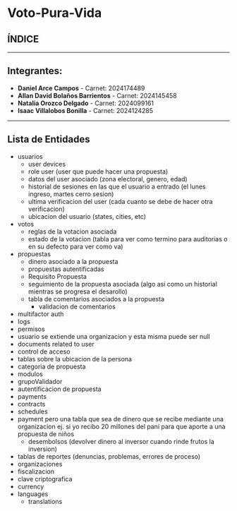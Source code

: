 # Voto-Pura-Vida
## ÍNDICE

---
## Integrantes:
- **Daniel Arce Campos** - Carnet: 2024174489
- **Allan David Bolaños Barrientos** - Carnet: 2024145458
- **Natalia Orozco Delgado** - Carnet: 2024099161
- **Isaac Villalobos Bonilla** - Carnet: 2024124285
---

## Lista de Entidades
- usuarios
  - user devices
  - role user (user que puede hacer una propuesta) 
  - datos del user asociado (zona electoral, genero, edad)
  - historial de sesiones en las que el usuario a entrado (el lunes ingreso, martes cerro sesion) 
  - ultima verificacion del user (cada cuanto se debe de hacer otra verificacion)
  - ubicacion del usuario (states, cities, etc)
- votos
  - reglas de la votacion asociada
  - estado de la votacion (tabla para ver como termino para auditorias o en su defecto para ver como va)
- propuestas
  - dinero asociado a la propuesta
  - propuestas autentificadas 
  - Requisito Propuesta
  - seguimiento de la propuesta asociada (algo asi como un historial mientras se progresa el desarollo)
  - tabla de comentarios asociados a la propuesta
    - validacion de comentarios
- multifactor auth
- logs
- permisos
- usuario se extiende una organizacion y esta misma puede ser null
- documents related to user
- control de acceso
- tablas sobre la ubicacion de la persona
- categoria de propuesta
- modulos
- grupoValidador
- autentificacion de propuesta
- payments
- contracts
- schedules
- payment pero una tabla que sea de dinero que se recibe mediante una organizacion ej. si yo recibo 20 millones del pani para que aporte a una propuesta de niños
  - desembolsos (devolver dinero al inversor cuando rinde frutos la inversion)
- tablas de reportes (denuncias, problemas, errores de proceso) 
- organizaciones
- fiscalizacion
- clave criptografica
- currency
- languages
  - translations
